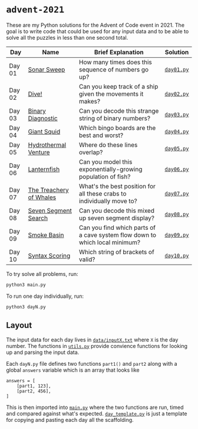 # `advent-2021`
These are my Python solutions for the Advent of Code event in 2021. The goal is to write code that could be used for any input data and to be able to solve all the puzzles in less than one second total.

|Day|Name|Brief Explanation|Solution|
|-|-|-|-|
|Day 01|[Sonar Sweep](https://adventofcode.com/2021/day/1)|How many times does this sequence of numbers go up?|[`day01.py`](./day01.py)|
|Day 02|[Dive!](https://adventofcode.com/2021/day/2)|Can you keep track of a ship given the movements it makes?|[`day02.py`](./day02.py)|
|Day 03|[Binary Diagnostic](https://adventofcode.com/2021/day/3)|Can you decode this strange string of binary numbers?|[`day03.py`](./day03.py)|
|Day 04|[Giant Squid](https://adventofcode.com/2021/day/4)|Which bingo boards are the best and worst?|[`day04.py`](./day04.py)|
|Day 05|[Hydrothermal Venture](https://adventofcode.com/2021/day/5)|Where do these lines overlap?|[`day05.py`](./day05.py)|
|Day 06|[Lanternfish](https://adventofcode.com/2021/day/6)|Can you model this exponentially-growing population of fish?|[`day06.py`](./day06.py)|
|Day 07|[The Treachery of Whales](https://adventofcode.com/2021/day/7)|What's the best position for all these crabs to individually move to?|[`day07.py`](./day07.py)|
|Day 08|[Seven Segment Search](https://adventofcode.com/2021/day/8)|Can you decode this mixed up seven segment display?|[`day08.py`](./day08.py)|
|Day 09|[Smoke Basin](https://adventofcode.com/2021/day/9)|Can you find which parts of a cave system flow down to which local minimum?|[`day09.py`](./day09.py)|
|Day 10|[Syntax Scoring](https://adventofcode.com/2021/day/10)|Which string of brackets of valid?|[`day10.py`](./day10.py)|

To try solve all problems, run:

```py
python3 main.py
```

To run one day individually, run:

```py
python3 dayN.py
```

## Layout
The input data for each day lives in [`data/inputX.txt`](./data) where `X` is the day number. The functions in [`utils.py`](./utils.py) provide convience functions for looking up and parsing the input data.

Each `dayN.py` file defines two functions `part1()` and `part2` along with a global `answers` variable which is an array that looks like

```
answers = [
    [part1, 123],
    [part2, 456],
]
```

This is then imported into [`main.py`](main.py) where the two functions are run, timed and compared against what's expected. [`day_template.py`](day_template.py) is just a template for copying and pasting each day all the scaffolding.